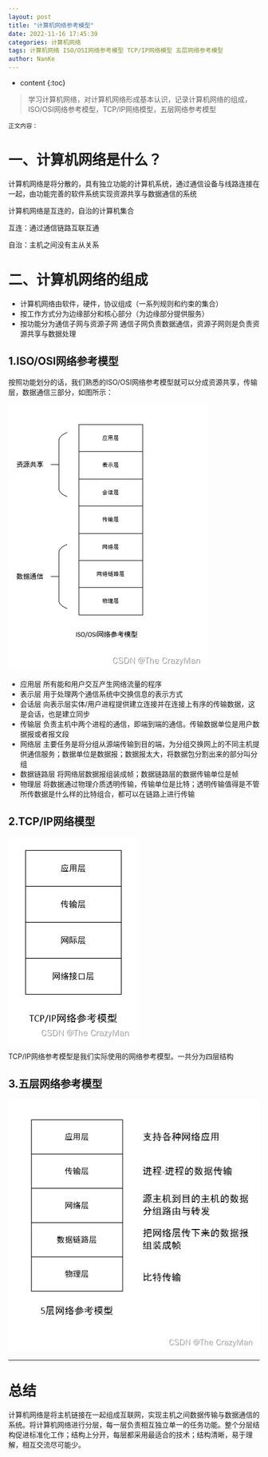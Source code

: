 ```yaml
---
layout: post
title: "计算机网络参考模型"
date: 2022-11-16 17:45:39
categories: 计算机网络
tags: 计算机网络 ISO/OSI网络参考模型 TCP/IP网络模型 五层网络参考模型
author: NanKe
---
```


* content
{:toc}
> 学习计算机网络，对计算机网络形成基本认识，记录计算机网络的组成，ISO/OSI网络参考模型，TCP/IP网络模型，五层网络参考模型



`正文内容：`

# 一、计算机网络是什么？
计算机网络是将分散的，具有独立功能的计算机系统，通过通信设备与线路连接在一起，由功能完善的软件系统实现资源共享与数据通信的系统

计算机网络是互连的，自治的计算机集合

互连：通过通信链路互联互通

自治：主机之间没有主从关系

# 二、计算机网络的组成

 - 计算机网络由软件，硬件，协议组成（一系列规则和约束的集合）
 - 按工作方式分为边缘部分和核心部分（为边缘部分提供服务）
 - 按功能分为通信子网与资源子网
 通信子网负责数据通信，资源子网则是负责资源共享与数据处理

 ## 1.ISO/OSI网络参考模型

 按照功能划分的话，我们熟悉的ISO/OSI网络参考模型就可以分成资源共享，传输层，数据通信三部分，如图所示： 

![在这里插入图片描述](https://raw.githubusercontent.com/crazymen-nanke/image/master/note/202303181417735.png)

 -  应用层
  所有能和用户交互产生网络流量的程序
 -  表示层
  用于处理两个通信系统中交换信息的表示方式 
 -  会话层
  向表示层实体/用户进程提供建立连接并在连接上有序的传输数据，这是会话，也是建立同步
 -  传输层
  负责主机中两个进程的通信，即端到端的通信。传输数据单位是用户数据报或者报文段
 -  网络层
  主要任务是将分组从源端传输到目的端，为分组交换网上的不同主机提供通信服务；数据单位是数据报；数据报太大，将数据包分割出来的部分叫分组
 -  数据链路层
  将网络层数据报组装成帧；数据链路层的数据传输单位是帧
 -  物理层
  将数据通过物理介质透明传输，传输单位是比特；透明传输值得是不管所传数据是什么样的比特组合，都可以在链路上进行传输

## 2.TCP/IP网络模型



![在这里插入图片描述](https://raw.githubusercontent.com/crazymen-nanke/image/master/note/202303181417825.png)

TCP/IP网络参考模型是我们实际使用的网络参考模型。一共分为四层结构

## 3.五层网络参考模型

![在这里插入图片描述](https://raw.githubusercontent.com/crazymen-nanke/image/master/note/202303181417886.png)


---

# 总结

计算机网络是将主机链接在一起组成互联网，实现主机之间数据传输与数据通信的系统。将计算机网络进行分层，每一层负责相互独立单一的任务功能。整个分层结构促进标准化工作；结构上分开，每层都采用最适合的技术；结构清晰，易于理解，相互交流尽可能少。
